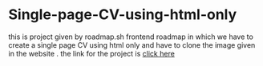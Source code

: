 # Single-page-CV-using-html-only
 this is project given by roadmap.sh frontend roadmap in which we have to create a single page CV using html only and have to clone the image given in the website .
the link for the project is <a href="https://roadmap.sh/projects/single-page-cv" target="_blank" > click here </a> 
